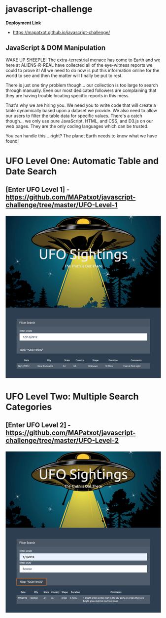 # javascript-challenge

<b>Deployment Link</b>
- https://mapatxot.github.io/javascript-challenge/

## <b>JavaScript & DOM Manipulation</b>

WAKE UP SHEEPLE! The extra-terrestrial menace has come to Earth and we here at ALIENS-R-REAL have collected all of the eye-witness reports we could to prove it! All we need to do now is put this information online for the world to see and then the matter will finally be put to rest.

There is just one tiny problem though... our collection is too large to search through manually. Even our most dedicated followers are complaining that they are having trouble locating specific reports in this mess.

That's why we are hiring you. We need you to write code that will create a table dynamically based upon a dataset we provide. We also need to allow our users to filter the table data for specific values. There's a catch though... we only use pure JavaScript, HTML, and CSS, and D3.js on our web pages. They are the only coding languages which can be trusted.

You can handle this... right? The planet Earth needs to know what we have found!

# UFO Level One: Automatic Table and Date Search
## [Enter UFO Level 1]  - https://github.com/MAPatxot/javascript-challenge/tree/master/UFO-Level-1
### ![header image](https://raw.githubusercontent.com/MAPatxot/javascript-challenge/master/UFO-Level-1/Screen%20Shot%202019-11-26%20at%205.00.44%20PM.png)

# UFO Level Two: Multiple Search Categories
## [Enter UFO Level 2]  - https://github.com/MAPatxot/javascript-challenge/tree/master/UFO-Level-2
### ![header image](https://raw.githubusercontent.com/MAPatxot/javascript-challenge/master/UFO-Level-2/Screen%20Shot%202019-11-26%20at%205.02.08%20PM.png)
